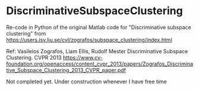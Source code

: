 # DiscriminativeSubspaceClustering

Re-code in Python of the original Matlab code for "Discriminative subspace clustering" from https://users.isy.liu.se/cvl/zografos/subspace_clustering/index.html

Ref: Vasileios Zografos, Liam Ellis, Rudolf Mester Discriminative Subspace Clustering. CVPR 2013 
https://www.cv-foundation.org/openaccess/content_cvpr_2013/papers/Zografos_Discriminative_Subspace_Clustering_2013_CVPR_paper.pdf


Not completed yet. Under construction whenever I have free time
